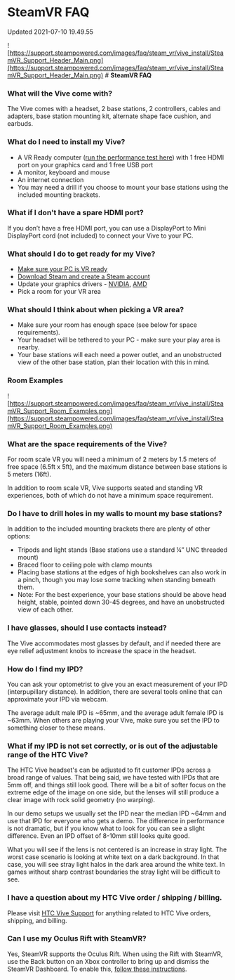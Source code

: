 # SteamVR FAQ
Updated 2021-07-10 19.49.55

![https://support.steampowered.com/images/faq/steam_vr/vive_install/SteamVR_Support_Header_Main.png](https://support.steampowered.com/images/faq/steam_vr/vive_install/SteamVR_Support_Header_Main.png)  # **SteamVR FAQ**
  
  
### **What will the Vive come with?**
The Vive comes with a headset, 2 base stations, 2 controllers, cables and adapters, base station mounting kit, alternate shape face cushion, and earbuds.  
  
### **What do I need to install my Vive?**

* A VR Ready computer ([run the performance test here](http://store.steampowered.com/app/323910/)) with 1 free HDMI port on your graphics card and 1 free USB port
* A monitor, keyboard and mouse
* An internet connection
* You may need a drill if you choose to mount your base stations using the included mounting brackets.

  
  
### **What if I don't have a spare HDMI port?**
If you don’t have a free HDMI port, you can use a DisplayPort to Mini DisplayPort cord (not included) to connect your Vive to your PC.  
  
### **What should I do to get ready for my Vive?**

* [Make sure your PC is VR ready](http://store.steampowered.com/app/323910/)
* [Download Steam and create a Steam account](http://www.steampowered.com)
* Update your graphics drivers - [NVIDIA](http://www.nvidia.com/Download/index.aspx?lang=en-us), [AMD](http://support.amd.com/en-us/download)
* Pick a room for your VR area

  
  
### **What should I think about when picking a VR area?**

* Make sure your room has enough space (see below for space requirements).
* Your headset will be tethered to your PC - make sure your play area is nearby.
* Your base stations will each need a power outlet, and an unobstructed view of the other base station, plan their location with this in mind.

  
  
### **Room Examples**
![https://support.steampowered.com/images/faq/steam_vr/vive_install/SteamVR_Support_Room_Examples.png](https://support.steampowered.com/images/faq/steam_vr/vive_install/SteamVR_Support_Room_Examples.png)  
  
### **What are the space requirements of the Vive?**
For room scale VR you will need a minimum of 2 meters by 1.5 meters of free space (6.5ft x 5ft), and the maximum distance between base stations is 5 meters (16ft).  
  
In addition to room scale VR, Vive supports seated and standing VR experiences, both of which do not have a minimum space requirement.  
  
### **Do I have to drill holes in my walls to mount my base stations?**
In addition to the included mounting brackets there are plenty of other options:  
  

* Tripods and light stands (Base stations use a standard ¼” UNC threaded mount)
* Braced floor to ceiling pole with clamp mounts
* Placing base stations at the edges of high bookshelves can also work in a pinch, though you may lose some tracking when standing beneath them.
* Note: For the best experience, your base stations should be above head height, stable, pointed down 30-45 degrees, and have an unobstructed view of each other.

  
  
### **I have glasses, should I use contacts instead?**
The Vive accommodates most glasses by default, and if needed there are eye relief adjustment knobs to increase the space in the headset.  
  
### **How do I find my IPD?**
You can ask your optometrist to give you an exact measurement of your IPD (interpupillary distance). In addition, there are several tools online that can approximate your IPD via webcam.  
  
The average adult male IPD is ~65mm, and the average adult female IPD is ~63mm. When others are playing your Vive, make sure you set the IPD to something closer to these means.  
  
### **What if my IPD is not set correctly, or is out of the adjustable range of the HTC Vive?**
The HTC Vive headset's can be adjusted to fit customer IPDs across a broad range of values. That being said, we have tested with IPDs that are 5mm off, and things still look good. There will be a bit of softer focus on the extreme edge of the image on one side, but the lenses will still produce a clear image with rock solid geometry (no warping).  
  
In our demo setups we usually set the IPD near the median IPD ~64mm and use that IPD for everyone who gets a demo.  The difference in performance is not dramatic, but if you know what to look for you can see a slight difference.  Even an IPD offset of 8-10mm still looks quite good.  
  
What you will see if the lens is not centered is an increase in stray light. The worst case scenario is looking at white text on a dark background.  In that case, you will see stray light halos in the dark area around the white text.  In games without sharp contrast boundaries the stray light will be difficult to see.  
  
### **I have a question about my HTC Vive order / shipping / billing.**
Please visit [HTC Vive Support](https://www.htcvive.com/us/support) for anything related to HTC Vive orders, shipping, and billing.  
  
### **Can I use my Oculus Rift with SteamVR?**
Yes, SteamVR supports the Oculus Rift. When using the Rift with SteamVR, use the Back button on an Xbox controller to bring up and dismiss the SteamVR Dashboard. To enable this, [follow these instructions](https://help.steampowered.com/en/faqs/view/17DA-EC4C-7D5B-8266).  
  
